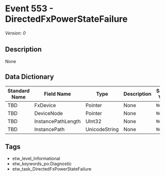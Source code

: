 # Event 553 - DirectedFxPowerStateFailure
###### Version: 0

## Description
None

## Data Dictionary
|Standard Name|Field Name|Type|Description|Sample Value|
|---|---|---|---|---|
|TBD|FxDevice|Pointer|None|`None`|
|TBD|DeviceNode|Pointer|None|`None`|
|TBD|InstancePathLength|UInt32|None|`None`|
|TBD|InstancePath|UnicodeString|None|`None`|

## Tags
* etw_level_Informational
* etw_keywords_po:Diagnostic
* etw_task_DirectedFxPowerStateFailure